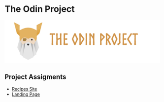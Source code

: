# The Odin Project 


![The odin Project](/the-odin-img.png)


## Project Assigments

- [Recipes Site](/odin-recipes/)
- [Landing Page](/odin-flex-box-landing-page/)

